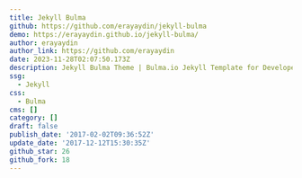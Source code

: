 ```yaml
---
title: Jekyll Bulma
github: https://github.com/erayaydin/jekyll-bulma
demo: https://erayaydin.github.io/jekyll-bulma/
author: erayaydin
author_link: https://github.com/erayaydin
date: 2023-11-28T02:07:50.173Z
description: Jekyll Bulma Theme | Bulma.io Jekyll Template for Developers
ssg:
  - Jekyll
css:
  - Bulma
cms: []
category: []
draft: false
publish_date: '2017-02-02T09:36:52Z'
update_date: '2017-12-12T15:30:35Z'
github_star: 26
github_fork: 18
---
```

